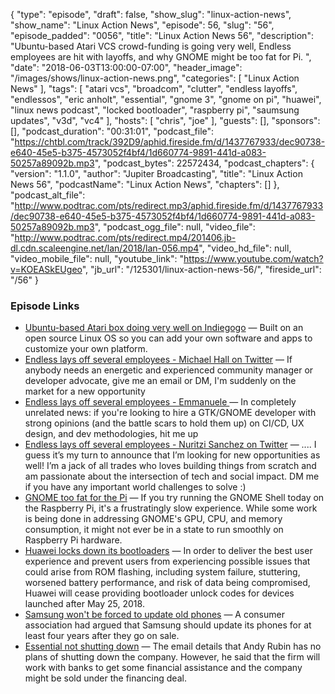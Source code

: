 {
  "type": "episode",
  "draft": false,
  "show_slug": "linux-action-news",
  "show_name": "Linux Action News",
  "episode": 56,
  "slug": "56",
  "episode_padded": "0056",
  "title": "Linux Action News 56",
  "description": "Ubuntu-based Atari VCS crowd-funding is going very well, Endless employees are hit with layoffs, and why GNOME might be too fat for Pi. ",
  "date": "2018-06-03T13:00:00-07:00",
  "header_image": "/images/shows/linux-action-news.png",
  "categories": [
    "Linux Action News"
  ],
  "tags": [
    "atari vcs",
    "broadcom",
    "clutter",
    "endless layoffs",
    "endlessos",
    "eric anholt",
    "essential",
    "gnome 3",
    "gnome on pi",
    "huawei",
    "linux news podcast",
    "locked bootloader",
    "raspberry pi",
    "saumsung updates",
    "v3d",
    "vc4"
  ],
  "hosts": [
    "chris",
    "joe"
  ],
  "guests": [],
  "sponsors": [],
  "podcast_duration": "00:31:01",
  "podcast_file": "https://chtbl.com/track/392D9/aphid.fireside.fm/d/1437767933/dec90738-e640-45e5-b375-4573052f4bf4/1d660774-9891-441d-a083-50257a89092b.mp3",
  "podcast_bytes": 22572434,
  "podcast_chapters": {
    "version": "1.1.0",
    "author": "Jupiter Broadcasting",
    "title": "Linux Action News 56",
    "podcastName": "Linux Action News",
    "chapters": []
  },
  "podcast_alt_file": "http://www.podtrac.com/pts/redirect.mp3/aphid.fireside.fm/d/1437767933/dec90738-e640-45e5-b375-4573052f4bf4/1d660774-9891-441d-a083-50257a89092b.mp3",
  "podcast_ogg_file": null,
  "video_file": "http://www.podtrac.com/pts/redirect.mp4/201406.jb-dl.cdn.scaleengine.net/lan/2018/lan-056.mp4",
  "video_hd_file": null,
  "video_mobile_file": null,
  "youtube_link": "https://www.youtube.com/watch?v=KOEASkEUgeo",
  "jb_url": "/125301/linux-action-news-56/",
  "fireside_url": "/56"
}


### Episode Links

  * [Ubuntu-based Atari box doing very well on Indiegogo](https://www.indiegogo.com/projects/atari-vcs-game-stream-connect-like-never-before-computers-pc#/ "Ubuntu-based Atari box doing very well on Indiegogo") — Built on an open source Linux OS so you can add your own software and apps to customize your own platform.
  * [Endless lays off several employees - Michael Hall on Twitter](https://twitter.com/mhall119/status/1002199848823721984 "Endless lays off several employees - Michael Hall on Twitter") — If anybody needs an energetic and experienced community manager or developer advocate, give me an email or DM, I'm suddenly on the market for a new opportunity
  * [Endless lays off several employees - Emmanuele ](https://twitter.com/ebassi/status/1002468989803663360 "Endless lays off several employees - Emmanuele ") — In completely unrelated news: if you're looking to hire a GTK/GNOME developer with strong opinions (and the battle scars to hold them up) on CI/CD, UX design, and dev methodologies, hit me up
  * [Endless lays off several employees - Nuritzi Sanchez on Twitter](https://twitter.com/1nuritzi/status/1002568768256503808 "Endless lays off several employees - Nuritzi Sanchez on Twitter") — .... I guess it’s my turn to announce that I’m looking for new opportunities as well! I’m a jack of all trades who loves building things from scratch and am passionate about the intersection of tech and social impact. DM me if you have any important world challenges to solve :)
  * [GNOME too fat for the Pi](https://www.phoronix.com/scan.php?page=news_item&px=GNOME-3-Hungry-For-Pi "GNOME too fat for the Pi") — If you try running the GNOME Shell today on the Raspberry Pi, it's a frustratingly slow experience. While some work is being done in addressing GNOME's GPU, CPU, and memory consumption, it might not ever be in a state to run smoothly on Raspberry Pi hardware. 
  * [Huawei locks down its bootloaders](https://www.androidauthority.com/huawei-bootloader-unlocking-869169/ "Huawei locks down its bootloaders") — In order to deliver the best user experience and prevent users from experiencing possible issues that could arise from ROM flashing, including system failure, stuttering, worsened battery performance, and risk of data being compromised, Huawei will cease providing bootloader unlock codes for devices launched after May 25, 2018.
  * [Samsung won't be forced to update old phones](https://www.bbc.com/news/technology-44316364 "Samsung won't be forced to update old phones") — A consumer association had argued that Samsung should update its phones for at least four years after they go on sale.
  * [Essential not shutting down](https://wccftech.com/andy-rubin-email-essential-not-shutting-down/ "Essential not shutting down") — The email details that Andy Rubin has no plans of shutting down the company. However, he said that the firm will work with banks to get some financial assistance and the company might be sold under the financing deal.


